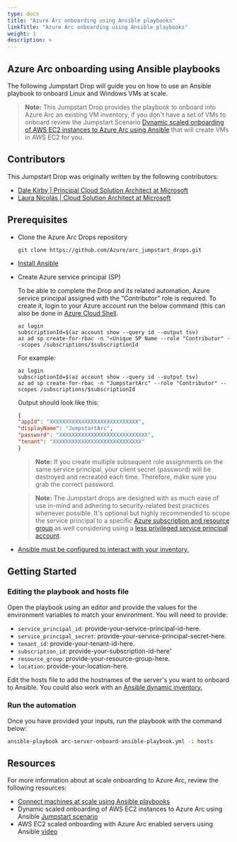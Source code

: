 ```yaml
---
type: docs
title: "Azure Arc onboarding using Ansible playbooks"
linkTitle: "Azure Arc onboarding using Ansible playbooks"
weight: 1
description: >
---
```


## Azure Arc onboarding using Ansible playbooks

The following Jumpstart Drop will guide you on how to use an Ansible playbook to onboard Linux and Windows VMs at scale.

> **Note:** This Jumpstart Drop provides the playbook to onboard into Azure Arc an existing VM inventory, if you don't have a set of VMs to onboard review the Jumpstart Scenario [Dynamic scaled onboarding of AWS EC2 instances to Azure Arc using Ansible](https://azurearcjumpstart.com/azure_arc_jumpstart/azure_arc_servers/scaled_deployment/aws_scaled_ansible) that will create VMs in AWS EC2 for you.

## Contributors

This Jumpstart Drop was originally written by the following contributors:

- [Dale Kirby | Principal Cloud Solution Architect at Microsoft](https://www.linkedin.com/in/dale-kirby/)
- [Laura Nicolás | Cloud Solution Architect at Microsoft](www.linkedin.com/in/lauranicolasd)

## Prerequisites

- Clone the Azure Arc Drops repository

    ```shell
    git clone https://github.com/Azure/arc_jumpstart_drops.git
    ```

- [Install Ansible](https://docs.ansible.com/ansible/latest/installation_guide/intro_installation.html)

- Create Azure service principal (SP)

    To be able to complete the Drop and its related automation, Azure service principal assigned with the “Contributor” role is required. To create it, login to your Azure account run the below command (this can also be done in [Azure Cloud Shell](https://shell.azure.com/).

    ```shell
    az login
    subscriptionId=$(az account show --query id --output tsv)
    az ad sp create-for-rbac -n "<Unique SP Name --role "Contributor" --scopes /subscriptions/$subscriptionId
    ```

    For example:

    ```shell
    az login
    subscriptionId=$(az account show --query id --output tsv)
    az ad sp create-for-rbac -n "JumpstartArc" --role "Contributor" --scopes /subscriptions/$subscriptionId
    ```

    Output should look like this:

    ```json
    {
    "appId": "XXXXXXXXXXXXXXXXXXXXXXXXXXXX",
    "displayName": "JumpstartArc",
    "password": "XXXXXXXXXXXXXXXXXXXXXXXXXXXX",
    "tenant": "XXXXXXXXXXXXXXXXXXXXXXXXXXXX"
    }
    ```

    > **Note:** If you create multiple subsequent role assignments on the same service principal, your client secret (password) will be destroyed and recreated each time. Therefore, make sure you grab the correct password.

    > **Note:** The Jumpstart drops are designed with as much ease of use in-mind and adhering to security-related best practices whenever possible. It's optional but highly recommended to scope the service principal to a specific [Azure subscription and resource group](https://learn.microsoft.com/cli/azure/ad/sp?view=azure-cli-latest) as well considering using a [less privileged service principal account](https://learn.microsoft.com/azure/role-based-access-control/best-practices).

- [Ansible must be configured to interact with your inventory.](https://docs.ansible.com/ansible/latest/getting_started/get_started_inventory.html#get-started-inventory)

## Getting Started

### Editing the playbook and hosts file

Open the playbook using an editor and provide the values for the environment variables to match your environment. You will need to provide:

- `service_principal_id`: provide-your-service-principal-id-here.
- `service_principal_secret`: provide-your-service-principal-secret-here.
- `tenant_id`: provide-your-tenant-id-here.
- `subscription_id`: provide-your-subscription-id-here'
- `resource_group`: provide-your-resource-group-here.
- `location`: provide-your-location-here.

Edit the hosts file to add the hostnames of the server's you want to onboard to Ansible. You could also work with an [Ansible dynamic inventory.](https://docs.ansible.com/ansible/latest/inventory_guide/intro_dynamic_inventory.html)

### Run the automation

Once you have provided your inputs, run the playbook with the command below:

```bash
ansible-playbook arc-server-onboard-ansible-playbook.yml -i hosts
```

## Resources

For more information about at scale onboarding to Azure Arc, review the following resources:

- [Connect machines at scale using Ansible playbooks](https://learn.microsoft.com/azure/azure-arc/servers/onboard-ansible-playbooks)
- Dynamic scaled onboarding of AWS EC2 instances to Azure Arc using Ansible [Jumpstart scenario](https://azurearcjumpstart.com/azure_arc_jumpstart/azure_arc_servers/scaled_deployment/aws_scaled_ansible)
- AWS EC2 scaled onboarding with Azure Arc enabled servers using Ansible [video](https://www.youtube.com/watch?v=0Eb2j8XlxUQ&t=15s)
